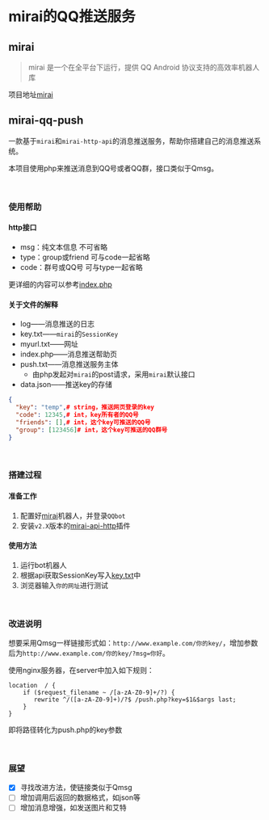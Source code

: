 # mirai的QQ推送服务

## mirai
> mirai 是一个在全平台下运行，提供 QQ Android 协议支持的高效率机器人库  
> 
项目地址[mirai](https://github.com/mamoe/mirai)

## mirai-qq-push
一款基于`mirai`和`mirai-http-api`的消息推送服务，帮助你搭建自己的消息推送系统。

本项目使用php来推送消息到QQ号或者QQ群，接口类似于Qmsg。

<br>


### 使用帮助
#### http接口
- msg：纯文本信息 不可省略
- type：group或friend 可与code一起省略
- code：群号或QQ号 可与type一起省略


更详细的内容可以参考[index.php](index.php)

#### 关于文件的解释
- log——消息推送的日志
- key.txt——`mirai`的`SessionKey`
- myurl.txt——网址
- index.php——消息推送帮助页
- push.txt——消息推送服务主体
  - 由php发起对`mirai`的post请求，采用`mirai`默认接口
- data.json——推送key的存储


```json
{
  "key": "temp",# string，推送网页登录的key
  "code": 12345,# int，key所有者的QQ号
  "friends": [],# int，这个key可推送的QQ号
  "group": [123456]# int，这个key可推送的QQ群号
}
```

<br>

### 搭建过程
#### 准备工作
1. 配置好[mirai](https://github.com/mamoe/mirai)机器人，并登录`QQbot`
2. 安装`v2.X`版本的[mirai-api-http](https://github.com/project-mirai/mirai-api-http/blob/master/docs/api/API.md)插件

#### 使用方法
1. 运行bot机器人
2. 根据api获取SessionKey写入[key.txt](key.txt)中
3. 浏览器输入`你的网址`进行测试

<br>

### 改进说明
想要采用Qmsg一样链接形式如：``http://www.example.com/你的key/``，增加参数后为``http://www.example.com/你的key/?msg=你好``。

使用nginx服务器，在server中加入如下规则：

```nginx
location  / {
    if ($request_filename ~ /[a-zA-Z0-9]+/?) {
       rewrite ^/([a-zA-Z0-9]+)/?$ /push.php?key=$1&$args last;
    }
}
```

即将路径转化为push.php的key参数

<br>

### 展望
- [x] 寻找改进方法，使链接类似于Qmsg
- [ ] 增加调用后返回的数据格式，如json等
- [ ] 增加消息增强，如发送图片和艾特
